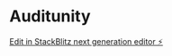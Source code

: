 # Auditunity

[Edit in StackBlitz next generation editor ⚡️](https://stackblitz.com/~/github.com/ahmedfarou2/Auditunity)